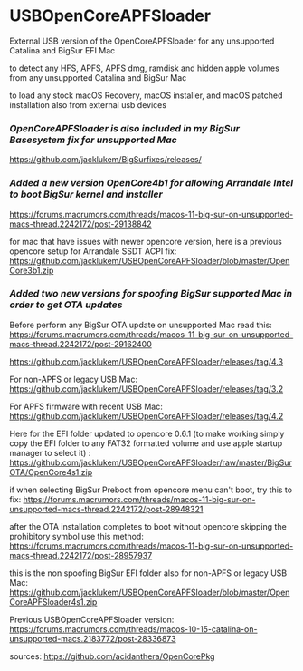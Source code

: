 # USBOpenCoreAPFSloader

External USB version of the OpenCoreAPFSloader for any unsupported Catalina and BigSur EFI Mac

to detect any HFS, APFS, APFS dmg, ramdisk and hidden apple volumes from any unsupported Catalina and BigSur Mac

to load any stock macOS Recovery, macOS installer, and macOS patched installation also from external usb devices

### *OpenCoreAPFSloader is also included in my BigSur Basesystem fix for unsupported Mac*

https://github.com/jacklukem/BigSurfixes/releases/

### *Added a new version OpenCore4b1 for allowing Arrandale Intel to boot BigSur kernel and installer*

https://forums.macrumors.com/threads/macos-11-big-sur-on-unsupported-macs-thread.2242172/post-29138842

for mac that have issues with newer opencore version, here is a previous opencore setup for Arrandale SSDT ACPI fix:
https://github.com/jacklukem/USBOpenCoreAPFSloader/blob/master/OpenCore3b1.zip

### *Added two new versions for spoofing BigSur supported Mac in order to get OTA updates*

Before perform any BigSur OTA update on unsupported Mac read this:
https://forums.macrumors.com/threads/macos-11-big-sur-on-unsupported-macs-thread.2242172/post-29162400

https://github.com/jacklukem/USBOpenCoreAPFSloader/releases/tag/4.3

For non-APFS or legacy USB Mac:
https://github.com/jacklukem/USBOpenCoreAPFSloader/releases/tag/3.2

For APFS firmware with recent USB Mac:
https://github.com/jacklukem/USBOpenCoreAPFSloader/releases/tag/4.2

Here for the EFI folder updated to opencore 0.6.1 (to make working simply copy the EFI folder to any FAT32 formatted volume and use apple startup manager to select it) :
https://github.com/jacklukem/USBOpenCoreAPFSloader/raw/master/BigSurOTA/OpenCore4s1.zip

if when selecting BigSur Preboot from opencore menu can't boot, try this to fix:
https://forums.macrumors.com/threads/macos-11-big-sur-on-unsupported-macs-thread.2242172/post-28948321

after the OTA installation completes to boot without opencore skipping the prohibitory symbol use this method:
https://forums.macrumors.com/threads/macos-11-big-sur-on-unsupported-macs-thread.2242172/post-28957937

this is the non spoofing BigSur EFI folder also for non-APFS or legacy USB Mac:
https://github.com/jacklukem/USBOpenCoreAPFSloader/blob/master/OpenCoreAPFSloader4s1.zip

Previous USBOpenCoreAPFSloader version:
https://forums.macrumors.com/threads/macos-10-15-catalina-on-unsupported-macs.2183772/post-28336873

sources: https://github.com/acidanthera/OpenCorePkg
